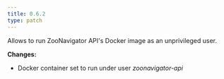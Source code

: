 ```yaml
---
title: 0.6.2
type: patch
---
```


Allows to run ZooNavigator API's Docker image as an unprivileged user.


**Changes:**

* Docker container set to run under user _zoonavigator-api_
